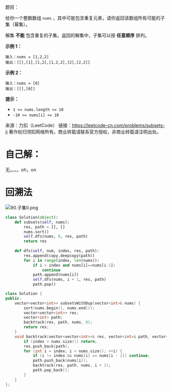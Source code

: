 题目：

给你一个整数数组 `nums` ，其中可能包含重复元素，请你返回该数组所有可能的子集（幂集）。

解集 **不能** 包含重复的子集。返回的解集中，子集可以按 **任意顺序** 排列。

 

**示例 1：**

```
输入：nums = [1,2,2]
输出：[[],[1],[1,2],[1,2,2],[2],[2,2]]
```

**示例 2：**

```
输入：nums = [0]
输出：[[],[0]]
```



**提示：**

- `1 <= nums.length <= 10`
- `-10 <= nums[i] <= 10`

来源：力扣（LeetCode）
链接：https://leetcode-cn.com/problems/subsets-ii
著作权归领扣网络所有。商业转载请联系官方授权，非商业转载请注明出处。



# 自己解：

无。。。。oh，on



# 回溯法

![90.子集II.png](https://pic.leetcode-cn.com/1604912138-sosMZx-90.%E5%AD%90%E9%9B%86II.png)

```python
class Solution(object):
    def subsets(self, nums):
        res, path = [], []
        nums.sort()
        self.dfs(nums, 0, res, path)
        return res
    
    def dfs(self, num, index, res, path):
        res.append(copy.deepcopy(path))
        for i in range(index, len(nums)):
            if i > index and nums[i]==nums[i-1]:
                continue
            path.append(nums[i])
            self.dfs(nums, i + 1, res, path)
            path.pop()
```

```c++
class Solution {
public:
    vector<vector<int>> subsetsWithDup(vector<int>& nums) {
        sort(nums.begin(), nums.end());
        vector<vector<int>> res;
        vector<int> path;
        backtrack(res, path, nums, 0);
        return res;
    }
    void backtrack(vector<vector<int>>& res, vector<int>& path, vector<int>& nums, int index) {
        if (index > nums.size()) return;
        res.push_back(path);
        for (int i = index; i < nums.size(); ++i) {
            if (i != index && nums[i] == nums[i - 1]) continue;
            path.push_back(nums[i]);
            backtrack(res, path, nums, i + 1);
            path.pop_back();
        }
    }
};
```

